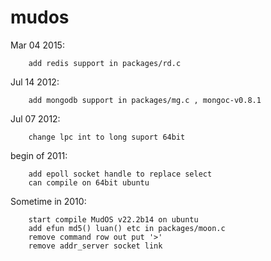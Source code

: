 mudos
=====
Mar 04 2015:
```
	add redis support in packages/rd.c 
```

Jul 14 2012:
```
	add mongodb support in packages/mg.c , mongoc-v0.8.1
```

Jul 07 2012:
```
	change lpc int to long suport 64bit
```

begin of 2011:
```
	add epoll socket handle to replace select
	can compile on 64bit ubuntu
```

Sometime in 2010:
```
	start compile MudOS v22.2b14 on ubuntu
	add efun md5() luan() etc in packages/moon.c
	remove command row out put '>'
	remove addr_server socket link  
```